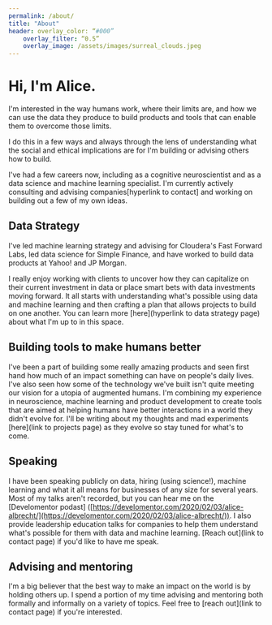 ```yaml
---
permalink: /about/
title: "About"
header: overlay_color: “#000” 
	overlay_filter: “0.5” 
	overlay_image: /assets/images/surreal_clouds.jpeg
---
```


# Hi, I'm Alice.

I'm interested in the way humans work, where their limits are, and how we can use the data they produce to build products and tools that can enable them to overcome those limits. 

I do this in a few ways and always through the lens of understanding what the social and ethical implications are for I'm building or advising others how to build.

I've had a few careers now, including as a cognitive neuroscientist and as a data science and machine learning specialist. I'm currently actively consulting and advising companies[hyperlink to contact] and working on building out a few of my own ideas. 

## Data Strategy

I've led machine learning strategy and advising for Cloudera's Fast Forward Labs, led data science for Simple Finance, and have worked to build data products at Yahoo! and JP Morgan.

I really enjoy working with clients to uncover how they can capitalize on their current investment in data or place smart bets with data investments moving forward. It all starts with understanding what's possible using data and machine learning and then crafting a plan that allows projects to build on one another. You can learn more [here](hyperlink to data strategy page) about what I'm up to in this space.  

## Building tools to make humans better

I've been a part of building some really amazing products and seen first hand how much of an impact something can have on people's daily lives. I've also seen how some of the technology we've built isn't quite meeting our vision for a utopia of augmented humans. I'm combining my experience in neuroscience, machine learning and product development to create tools that are aimed at helping humans have better interactions in a world they didn't evolve for. I'll be writing about my thoughts and mad experiments [here](link to projects page) as they evolve so stay tuned for what's to come.

## Speaking

I have been speaking publicly on data, hiring (using science!), machine learning and what it all means for businesses of any size for several years. Most of my talks aren't recorded, but you can hear me on the [Develomentor podast] ([https://develomentor.com/2020/02/03/alice-albrecht/](https://develomentor.com/2020/02/03/alice-albrecht/)). I also provide leadership education talks for companies to help them understand what's possible for them with data and machine learning. [Reach out](link to contact page) if you'd like to have me speak. 

## Advising and mentoring

I'm a big believer that the best way to make an impact on the world is by holding others up. I spend a portion of my time advising and mentoring both formally and informally on a variety of topics. Feel free to [reach out](link to contact page) if you're interested.
